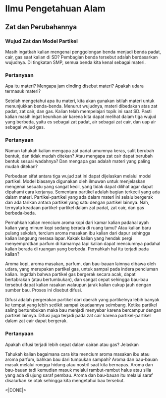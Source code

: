 # Ilmu Pengetahuan Alam
## Zat dan Perubahannya  
### Wujud Zat dan Model Partikel

Masih ingatkah kalian mengenai penggolongan benda menjadi benda padat, cair, gas saat kalian di SD? Pembagian benda tersebut adalah berdasarkan wujudnya. Di tingkatan SMP, semua benda kita kenal sebagai materi.

### Pertanyaan
Apa itu materi? Mengapa jam dinding disebut materi? Apakah udara termasuk materi?

Setelah mengetahui apa itu materi, kita akan gunakan istilah materi untuk menunjukkan benda-benda. Menurut wujudnya, materi dibedakan atas zat padat, zat cair, dan gas. Kalian telah mempelajari topik ini saat SD. Pasti kalian masih ingat keunikan air karena kita dapat melihat dalam tiga wujud yang berbeda, yaitu es sebagai zat padat, air sebagai zat cair, dan uap air sebagai wujud gas.

### Pertanyaan
Namun tahukah kalian mengapa zat padat umumnya keras, sulit berubah bentuk, dan tidak mudah ditekan? Atau mengapa zat cair dapat berubah bentuk sesuai wadahnya? Dan mengapa gas adalah materi yang paling mudah ditekan? 

Perbedaan sifat antara tiga wujud zat ini dapat dijelaskan melalui model partikel. Model biasanya digunakan oleh ilmuwan untuk menjelaskan mengenai sesuatu yang sangat kecil, yang tidak dapat dilihat agar dapat dipahami cara kerjanya. Sementara partikel adalah bagian terkecil yang ada dalam materi. Partikel-partikel yang ada dalam materi ini selalu bergerak dan ada tarikan antara partikel yang satu dengan partikel lainnya. Nah, ternyata keadaan partikel-partikel dalam zat padat, zat cair, dan gas berbeda-beda.  

Pernahkah kalian mencium aroma kopi dari kamar kalian padahal ayah kalian yang minum kopi sedang berada di ruang tamu? Atau kalian baru pulang sekolah, tercium aroma masakan ibu kalian dari dapur sehingga kalian langsung merasa lapar. Kakak kalian yang hendak pergi menyemprotkan parfum di kamarnya tapi kalian dapat menciumnya padahal kalian berada di ruangan yang berbeda. Pernahkah hal itu terjadi pada kalian?  

Aroma kopi, aroma masakan, parfum, dan bau-bauan lainnya dibawa oleh udara, yang merupakan partikel gas, untuk sampai pada indera penciuman kalian. Ingatlah bahwa partikel gas bergerak secara acak, dapat bertabrakan (atau bertumbukan), dan sangat cepat sehingga bau-bau tersebut dapat kalian rasakan walaupun jarak kalian cukup jauh dengan sumber bau. Proses ini disebut difusi.  

Difusi adalah pergerakan partikel dari daerah yang partikelnya lebih banyak ke tempat yang lebih sedikit sampai keadaannya seimbang. Ketika partikel saling bertumbukan maka bau menjadi menyebar karena bercampur dengan partikel lainnya. Difusi juga terjadi pada zat cair karena partikel-partikel dalam zat cair dapat bergerak.  

### Pertanyaan
Apakah difusi terjadi lebih cepat dalam cairan atau gas? Jelaskan

Tahukah kalian bagaimana cara kita mencium aroma masakan ibu atau aroma parfum, bahkan bau dari tumpukan sampah? Aroma dan bau-bauan masuk melalui rongga hidung atau nostril saat kita bernapas. Aroma dan bau-bauan tadi kemudian masuk melalui rambut-rambut halus atau silia yang ada di ujung saraf pembau. Aroma dan bau-bauan itu melalui saraf disalurkan ke otak sehingga kita mengetahui bau tersebut.

<|DONE|>
